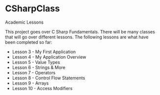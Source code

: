 # CSharpClass
Academic Lessons

This project goes over C Sharp Fundamentals. There will be many classes that will go over different lessons. The following lessons are what have been completed so far:

 - Lesson 3 - My First Application
 - Lesson 4 - My Application Overview
 - Lesson 5 - Value Types
 - Lesson 6 - Strings & More
 - Lesson 7 - Operators
 - Lesson 8 - Control Flow Statements
 - Lesson 9 - Arrays
 - Lesson 10 - Access Modifiers